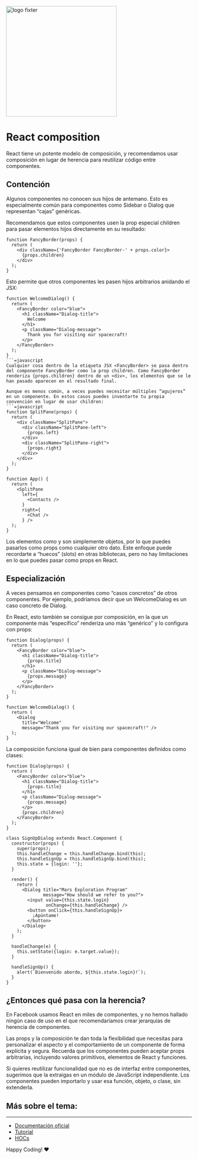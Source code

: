 <img alt="logo fixter" width="300" src="https://fixter.camp/static/media/geek_completo.7e1e87a7.png" />

# React composition
React tiene un potente modelo de composición, y recomendamos usar composición en lugar de herencia para reutilizar código entre componentes.

## Contención
Algunos componentes no conocen sus hijos de antemano. Esto es especialmente común para componentes como Sidebar o Dialog que representan “cajas” genéricas.

Recomendamos que estos componentes usen la prop especial children para pasar elementos hijos directamente en su resultado:
```=javascript
function FancyBorder(props) {
  return (
    <div className={'FancyBorder FancyBorder-' + props.color}>
      {props.children}
    </div>
  );
}
```
Esto permite que otros componentes les pasen hijos arbitrarios anidando el JSX:

```=javascript
function WelcomeDialog() {
  return (
    <FancyBorder color="blue">
      <h1 className="Dialog-title">
        Welcome
      </h1>
      <p className="Dialog-message">
        Thank you for visiting our spacecraft!
      </p>
    </FancyBorder>
  );
}
```=javascript
Cualquier cosa dentro de la etiqueta JSX <FancyBorder> se pasa dentro del componente FancyBorder como la prop children. Como FancyBorder renderiza {props.children} dentro de un <div>, los elementos que se le han pasado aparecen en el resultado final.

Aunque es menos común, a veces puedes necesitar múltiples “agujeros” en un componente. En estos casos puedes inventarte tu propia convención en lugar de usar children:
```=javascript
function SplitPane(props) {
  return (
    <div className="SplitPane">
      <div className="SplitPane-left">
        {props.left}
      </div>
      <div className="SplitPane-right">
        {props.right}
      </div>
    </div>
  );
}

function App() {
  return (
    <SplitPane
      left={
        <Contacts />
      }
      right={
        <Chat />
      } />
  );
}
```

Los elementos como <Contacts /> y <Chat /> son simplemente objetos, por lo que puedes pasarlos como props como cualquier otro dato. Este enfoque puede recordarte a “huecos” (slots) en otras bibliotecas, pero no hay limitaciones en lo que puedes pasar como props en React.

## Especialización

A veces pensamos en componentes como “casos concretos” de otros componentes. Por ejemplo, podríamos decir que un WelcomeDialog es un caso concreto de Dialog.

En React, esto también se consigue por composición, en la que un componente más “específico” renderiza uno más “genérico” y lo configura con props:

```=javascript
function Dialog(props) {
  return (
    <FancyBorder color="blue">
      <h1 className="Dialog-title">
        {props.title}
      </h1>
      <p className="Dialog-message">
        {props.message}
      </p>
    </FancyBorder>
  );
}

function WelcomeDialog() {
  return (
    <Dialog
      title="Welcome"
      message="Thank you for visiting our spacecraft!" />
  );
}
```

La composición funciona igual de bien para componentes definidos como clases:

```=javascript
function Dialog(props) {
  return (
    <FancyBorder color="blue">
      <h1 className="Dialog-title">
        {props.title}
      </h1>
      <p className="Dialog-message">
        {props.message}
      </p>
      {props.children}
    </FancyBorder>
  );
}

class SignUpDialog extends React.Component {
  constructor(props) {
    super(props);
    this.handleChange = this.handleChange.bind(this);
    this.handleSignUp = this.handleSignUp.bind(this);
    this.state = {login: ''};
  }

  render() {
    return (
      <Dialog title="Mars Exploration Program"
              message="How should we refer to you?">
        <input value={this.state.login}
               onChange={this.handleChange} />
        <button onClick={this.handleSignUp}>
          ¡Apúntame!
        </button>
      </Dialog>
    );
  }

  handleChange(e) {
    this.setState({login: e.target.value});
  }

  handleSignUp() {
    alert(`Bienvenido abordo, ${this.state.login}!`);
  }
}
```

## ¿Entonces qué pasa con la herencia?

En Facebook usamos React en miles de componentes, y no hemos hallado ningún caso de uso en el que recomendaríamos crear jerarquías de herencia de componentes.

Las props y la composición te dan toda la flexibilidad que necesitas para personalizar el aspecto y el comportamiento de un componente de forma explícita y segura. Recuerda que los componentes pueden aceptar props arbitrarias, incluyendo valores primitivos, elementos de React y funciones.

Si quieres reutilizar funcionalidad que no es de interfaz entre componentes, sugerimos que la extraigas en un módulo de JavaScript independiente. Los componentes pueden importarlo y usar esa función, objeto, o clase, sin extenderla.


## Más sobre el tema:
---
* [Documentación oficial](https://reactjs.org/docs/composition-vs-inheritance.html#gatsby-focus-wrapper)
* [Tutorial](https://programmingwithmosh.com/react/react-composition-vs-inheritance/)
* [HOCs](https://reactjs.org/docs/higher-order-components.html)

Happy Coding!  ❤


